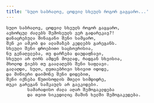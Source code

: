 ```yaml
---
title: 'სულო საბრალოვ, ცოდვილ სხეულს როგორ გაგყარო...'
---
```


    სულო საბრალოვ, ცოდვილ სხეულს როგორ გაგყარო,
    ავხორცულ ძალებს შემოსეულს ვერ გადარეკავ?!
    დანაცრებულა შინაგანი შენი სამყარო,
    შენ კი ამკობ და ალამაზებ კედლებს გარეგანს.
    სხეული შენი დროებითი საცხოვრისია,
    ნუ გენაღვლება, თუ დარჩება დაუდაფნავი,
    სხეული არ ღირს ამდენ მოვლად, რადგან სხვისია,
    მხოლოდ ჭიებს თუ გაალაღებს შენი საფლავი.
    გალაღდი, სულო, ღვთაებრივი სხივით იდიდე,
    და მიწიერი დაიმონე შენი დიდებით,
    შენი იქნება წუთისოფლის მთელი სიმდიდრე,
    თუკი გარეგან სამკაულს არ გაეკიდები.
            სამარადისო ძალა აღარ შემოგაკლდება
            და თვით სიკვდილიც მაშინ ხელში შემოგაკვდება.
